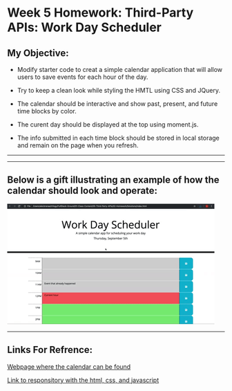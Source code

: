 # Week 5 Homework: Third-Party APIs: Work Day Scheduler

## My Objective:
* Modify starter code to creat a simple calendar application that will allow users to save events for each hour of the day.

* Try to keep a clean look while styling the HMTL using CSS and JQuery.

* The calendar should be interactive and show past, present, and future time blocks by color.

* The curent day should be displayed at the top using moment.js.

* The info submitted in each time block should be stored in local storage and remain on the page when you refresh.

---

---
## Below is a gift illustrating an example of how the calendar should look and operate:

![password_generator](./Assets/05-third-party-apis-homework-demo.gif)

---
## Links For Refrence:

[Webpage where the calendar can be found](https://carletta88.github.io/homework5/)

[Link to responsitory with the html, css, and javascript](https://github.com/Carletta88/homework5)
